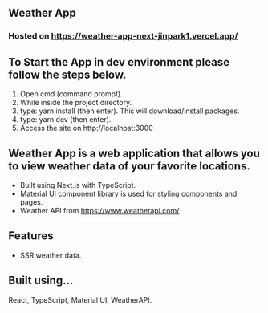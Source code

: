 ## Weather App

### Hosted on https://weather-app-next-jinpark1.vercel.app/

## To Start the App in dev environment please follow the steps below.
1. Open cmd (command prompt).
2. While inside the project directory.
3. type: yarn install (then enter). This will download/install packages.
4. type: yarn dev (then enter).
5. Access the site on http://localhost:3000

## Weather App is a web application that allows you to view weather data of your favorite locations.

* Built using Next.js with TypeScript.
* Material UI component library is used for styling components and pages.
* Weather API from https://www.weatherapi.com/

## Features
* SSR weather data.

## Built using...
React, TypeScript, Material UI, WeatherAPI.
